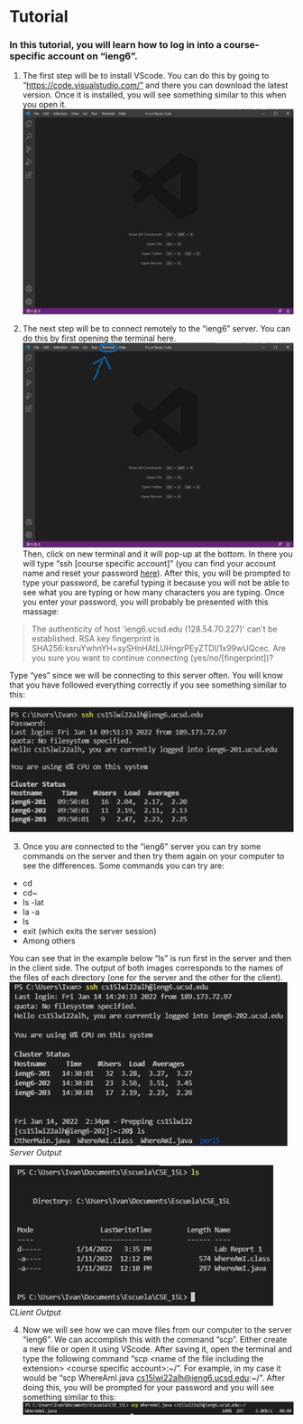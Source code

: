 # Tutorial
### In this tutorial, you will learn how to log in into a course-specific account on “ieng6”.
1. The first step will be to install VScode. You can do this by going to “https://code.visualstudio.com/” and there you can download the latest version. Once it is installed, you will see something similar to this when you open it.
![step 1](https://github.com/Jivan132/cse15l-lab-reports/blob/main/photos/Step%201.jpg?raw=true)

2. The next step will be to connect remotely to the “ieng6” server. You can do this by first opening the terminal here.
![step 2](https://github.com/Jivan132/cse15l-lab-reports/blob/main/photos/Step%202.jpg?raw=true)
Then, click on new terminal and it will pop-up at the bottom. In there you will type “ssh [course specific account]” (you can find your account name and reset your password [here](https://sdacs.ucsd.edu/~icc/index.php)). After this, you will be prompted to type your password, be careful typing it because you will not be able to see what you are typing or how many characters you are typing. Once you enter your password, you will probably be presented with this massage:
> The authenticity of host 'ieng6.ucsd.edu (128.54.70.227)' can't be established.
RSA key fingerprint is SHA256:ksruYwhnYH+sySHnHAtLUHngrPEyZTDl/1x99wUQcec.
Are you sure you want to continue connecting (yes/no/[fingerprint])?

 Type “yes” since we will be connecting to this server often. You will know that you have followed everything correctly if you see something similar to this:
 
 ![step 2.2](https://github.com/Jivan132/cse15l-lab-reports/blob/main/photos/Step%202.2.jpg?raw=true)

3. Once you are connected to the “ieng6” server you can try some commands on the server and then try them again on your computer to see the differences. Some commands you can try are:
 - cd
- cd~
- ls -lat
- la -a
- ls
- exit (which exits the server session)
- Among others

You can see that in the example below “ls” is run first in the server and then in the client side. The output of both images corresponds to the names of the files of each directory (one for the server and the other for the client).
![step 3.1](https://github.com/Jivan132/cse15l-lab-reports/blob/main/photos/Step%203.jpg?raw=true)
_Server Output_


![step 3.2](https://github.com/Jivan132/cse15l-lab-reports/blob/main/photos/Step%203.2.jpg?raw=true)
_CLient Output_

4. Now we will see how we can move files from our computer to the server “ieng6”. We can accomplish this with the command “scp”. Either create a new file or open it using VScode. After saving it, open the terminal and type the following command “scp &lt;name of the file including the extension> &lt;course specific account>:~/”. For example, in my case it would be “scp WhereAmI.java cs15lwi22alh@ieng6.ucsd.edu:~/”. After doing this, you will be prompted for your password and you will see something similar to this:
![step 4](https://github.com/Jivan132/cse15l-lab-reports/blob/main/photos/Step%204.jpg?raw=true)
